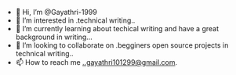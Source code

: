 - 👋 Hi, I’m @Gayathri-1999
- 👀 I’m interested in .technical writing..
- 🌱 I’m currently learning about techical writing and have a great background in writing...
- 💞️ I’m looking to collaborate on .begginers open source projects in technical writing..
- 📫 How to reach me ..gayathri101299@gmail.com.

<!---
Gayathri-1999/Gayathri-1999 is a ✨ special ✨ repository because its `README.md` (this file) appears on your GitHub profile.
You can click the Preview link to take a look at your changes.
--->
